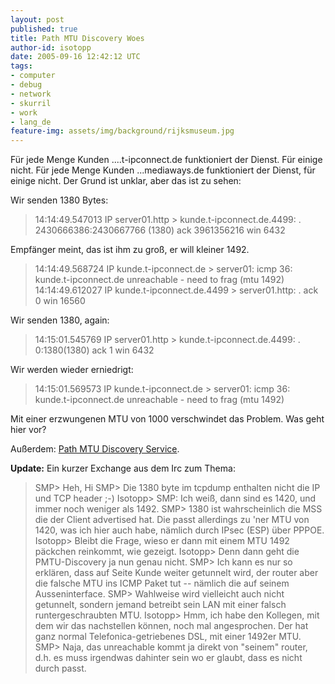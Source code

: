 ```yaml
---
layout: post
published: true
title: Path MTU Discovery Woes
author-id: isotopp
date: 2005-09-16 12:42:12 UTC
tags:
- computer
- debug
- network
- skurril
- work
- lang_de
feature-img: assets/img/background/rijksmuseum.jpg
---
```

Für jede Menge Kunden ....t-ipconnect.de funktioniert der Dienst. Für einige nicht. Für jede Menge Kunden ...mediaways.de funktioniert der Dienst, für einige nicht. Der Grund ist unklar, aber das ist zu sehen:

Wir senden 1380 Bytes: <blockquote>14:14:49.547013 IP server01.http >  kunde.t-ipconnect.de.4499: . 2430666386:2430667766 (1380) ack 3961356216 win 6432</blockquote> Empfänger meint, das ist ihm zu groß, er will kleiner 1492. <blockquote>14:14:49.568724 IP kunde.t-ipconnect.de >  server01: icmp 36: kunde.t-ipconnect.de unreachable - need to frag (mtu 1492)
14:14:49.612027 IP kunde.t-ipconnect.de.4499 > server01.http: . ack 0 win 16560</blockquote> Wir senden 1380, again: <blockquote>14:15:01.545769 IP server01.http > kunde.t-ipconnect.de.4499: . 0:1380(1380) ack 1 win 6432</blockquote> Wir werden wieder erniedrigt: <blockquote> 14:15:01.569573 IP kunde.t-ipconnect.de > server01: icmp 36: kunde.t-ipconnect.de unreachable - need to frag (mtu 1492)</blockquote> Mit einer erzwungenen MTU von 1000 verschwindet das Problem. Was geht hier vor?

Außerdem: <a href="http://www.ncne.org/jumbogram/mtu_discovery.php">Path MTU Discovery Service</a>.

<b>Update:</b> Ein kurzer Exchange aus dem Irc zum Thema:

<blockquote>SMP> Heh, Hi
SMP> Die 1380 byte im tcpdump enthalten nicht die IP und TCP header ;-)
Isotopp> SMP: Ich weiß, dann sind es 1420, und immer noch weniger als 1492.
SMP> 1380 ist wahrscheinlich die MSS die der Client advertised hat. Die passt allerdings zu 'ner MTU von 1420, was ich hier auch habe, nämlich durch IPsec (ESP) über PPPOE.
Isotopp> Bleibt die Frage, wieso er dann mit einem MTU 1492 päckchen reinkommt, wie gezeigt.
Isotopp> Denn dann geht die PMTU-Discovery ja nun genau nicht.
SMP> Ich kann es nur so erklären, dass auf Seite Kunde weiter getunnelt wird, der router aber die falsche MTU ins ICMP Paket tut -- nämlich die auf seinem Ausseninterface.
SMP> Wahlweise wird vielleicht auch nicht getunnelt, sondern jemand betreibt sein LAN mit einer falsch runtergeschraubten MTU.
Isotopp> Hmm, ich habe den Kollegen, mit dem wir das nachstellen können, noch mal angesprochen. Der hat ganz normal Telefonica-getriebenes DSL, mit einer 1492er MTU.
SMP> Naja, das unreachable kommt ja direkt von "seinem" router, d.h. es muss irgendwas dahinter sein wo er glaubt, dass es nicht durch passt.</blockquote>
